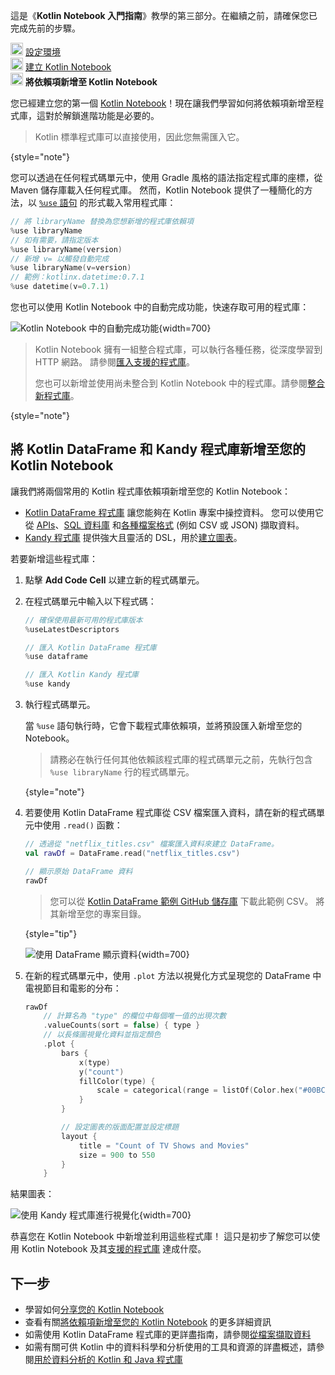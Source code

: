[//]: # (title: 將依賴項新增至您的 Kotlin Notebook)

<tldr>
   <p>這是《<strong>Kotlin Notebook 入門指南</strong>》教學的第三部分。在繼續之前，請確保您已完成先前的步驟。</p>
   <p><img src="icon-1-done.svg" width="20" alt="第一個步驟"/> <a href="kotlin-notebook-set-up-env.md">設定環境</a><br/>
      <img src="icon-2-done.svg" width="20" alt="第二個步驟"/> <a href="kotlin-notebook-create.md">建立 Kotlin Notebook</a><br/>
      <img src="icon-3.svg" width="20" alt="第三個步驟"/> <strong>將依賴項新增至 Kotlin Notebook</strong><br/>
  </p>
</tldr>

您已經建立您的第一個 [Kotlin Notebook](kotlin-notebook-overview.md)！現在讓我們學習如何將依賴項新增至程式庫，這對於解鎖進階功能是必要的。

> Kotlin 標準程式庫可以直接使用，因此您無需匯入它。
> 
{style="note"}

您可以透過在任何程式碼單元中，使用 Gradle 風格的語法指定程式庫的座標，從 Maven 儲存庫載入任何程式庫。 
然而，Kotlin Notebook 提供了一種簡化的方法，以 [`%use` 語句](https://www.jetbrains.com/help/idea/kotlin-notebook.html#import-libraries) 的形式載入常用程式庫：

```kotlin
// 將 libraryName 替換為您想新增的程式庫依賴項
%use libraryName
// 如有需要，請指定版本
%use libraryName(version)
// 新增 v= 以觸發自動完成
%use libraryName(v=version)
// 範例：kotlinx.datetime:0.7.1
%use datetime(v=0.7.1)
```

您也可以使用 Kotlin Notebook 中的自動完成功能，快速存取可用的程式庫：

![Kotlin Notebook 中的自動完成功能](autocompletion-feature-notebook.png){width=700}

> Kotlin Notebook 擁有一組整合程式庫，可以執行各種任務，從深度學習到 HTTP 網路。
> 請參閱[匯入支援的程式庫](https://www.jetbrains.com/help/idea/kotlin-notebook.html#import-libraries)。
> 
> 您也可以新增並使用尚未整合到 Kotlin Notebook 中的程式庫。請參閱[整合新程式庫](https://www.jetbrains.com/help/idea/kotlin-notebook.html#integrate-new-libraries)。
>
{style="note"}

## 將 Kotlin DataFrame 和 Kandy 程式庫新增至您的 Kotlin Notebook

讓我們將兩個常用的 Kotlin 程式庫依賴項新增至您的 Kotlin Notebook：
* [Kotlin DataFrame 程式庫](https://kotlin.github.io/dataframe/home.html) 讓您能夠在 Kotlin 專案中操控資料。 
您可以使用它從 [APIs](data-analysis-work-with-api.md)、[SQL 資料庫](data-analysis-connect-to-db.md) 和[各種檔案格式](data-analysis-work-with-data-sources.md) (例如 CSV 或 JSON) 擷取資料。
* [Kandy 程式庫](https://kotlin.github.io/kandy/welcome.html) 提供強大且靈活的 DSL，用於[建立圖表](data-analysis-visualization.md)。

若要新增這些程式庫：

1. 點擊 **Add Code Cell** 以建立新的程式碼單元。
2. 在程式碼單元中輸入以下程式碼：

    ```kotlin
    // 確保使用最新可用的程式庫版本
    %useLatestDescriptors
    
    // 匯入 Kotlin DataFrame 程式庫
    %use dataframe
    
    // 匯入 Kotlin Kandy 程式庫
    %use kandy
    ```

3. 執行程式碼單元。

    當 `%use` 語句執行時，它會下載程式庫依賴項，並將預設匯入新增至您的 Notebook。

    > 請務必在執行任何其他依賴該程式庫的程式碼單元之前，先執行包含 `%use libraryName` 行的程式碼單元。
    >
    {style="note"}

4. 若要使用 Kotlin DataFrame 程式庫從 CSV 檔案匯入資料，請在新的程式碼單元中使用 `.read()` 函數：

    ```kotlin
    // 透過從 "netflix_titles.csv" 檔案匯入資料來建立 DataFrame。
    val rawDf = DataFrame.read("netflix_titles.csv")
    
    // 顯示原始 DataFrame 資料
    rawDf
    ```

    > 您可以從 [Kotlin DataFrame 範例 GitHub 儲存庫](https://github.com/Kotlin/dataframe/blob/master/examples/notebooks/netflix/netflix_titles.csv) 下載此範例 CSV。
    > 將其新增至您的專案目錄。
    > 
    {style="tip"}

    ![使用 DataFrame 顯示資料](add-dataframe-dependency.png){width=700}

5. 在新的程式碼單元中，使用 `.plot` 方法以視覺化方式呈現您的 DataFrame 中電視節目和電影的分布：

    ```kotlin
    rawDf
        // 計算名為 "type" 的欄位中每個唯一值的出現次數
        .valueCounts(sort = false) { type }
        // 以長條圖視覺化資料並指定顏色
        .plot {
            bars {
                x(type)
                y("count")
                fillColor(type) {
                    scale = categorical(range = listOf(Color.hex("#00BCD4"), Color.hex("#009688")))
                }
            }
    
            // 設定圖表的版面配置並設定標題
            layout {
                title = "Count of TV Shows and Movies"
                size = 900 to 550
            }
        }
    ```

結果圖表：

![使用 Kandy 程式庫進行視覺化](kandy-library.png){width=700}

恭喜您在 Kotlin Notebook 中新增並利用這些程式庫！
這只是初步了解您可以使用 Kotlin Notebook 及其[支援的程式庫](data-analysis-libraries.md) 達成什麼。

## 下一步

* 學習如何[分享您的 Kotlin Notebook](kotlin-notebook-share.md)
* 查看有關[將依賴項新增至您的 Kotlin Notebook](https://www.jetbrains.com/help/idea/kotlin-notebook.html#add-dependencies) 的更多詳細資訊
* 如需使用 Kotlin DataFrame 程式庫的更詳盡指南，請參閱[從檔案擷取資料](data-analysis-work-with-data-sources.md)
* 如需有關可供 Kotlin 中的資料科學和分析使用的工具和資源的詳盡概述，請參閱[用於資料分析的 Kotlin 和 Java 程式庫](data-analysis-libraries.md)
